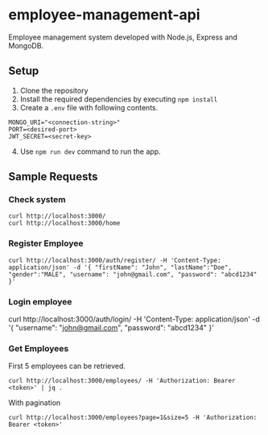 # employee-management-api

Employee management system developed with Node.js, Express and MongoDB.

## Setup
1. Clone the repository
2. Install the required dependencies by executing `npm install`
3. Create a `.env` file with following contents.
```
MONGO_URI="<connection-string>"
PORT=<desired-port>
JWT_SECRET=<secret-key>
```
4. Use `npm run dev` command to run the app.

## Sample Requests

### Check system
```
curl http://localhost:3000/
curl http://localhost:3000/home
```

### Register Employee
```
curl http://localhost:3000/auth/register/ -H 'Content-Type: application/json' -d '{ "firstName": "John", "lastName":"Doe", "gender":"MALE", "username": "john@gmail.com", "password": "abcd1234" }'
```

### Login employee
curl http://localhost:3000/auth/login/ -H 'Content-Type: application/json' -d '{ "username": "john@gmail.com", "password": "abcd1234" }'


### Get Employees
First 5 employees can be retrieved.
```
curl http://localhost:3000/employees/ -H 'Authorization: Bearer <token>' | jq .
```

With pagination
```
curl http://localhost:3000/employees?page=1&size=5 -H 'Authorization: Bearer <token>'
```